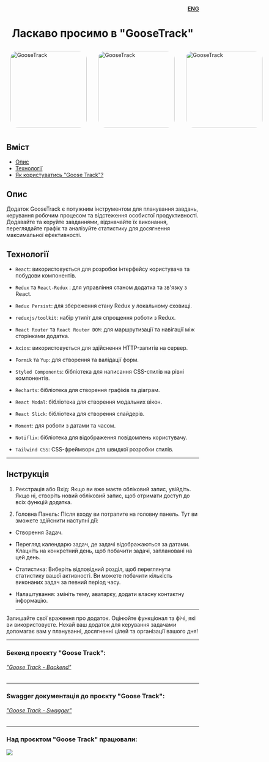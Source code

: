 #### <div align=right>[ENG](README.eng.md)</div>

# <div align=center>Ласкаво просимо в "GooseTrack" </div>

<div style="display: flex; flex-wrap: no-wrap; gap:10px; ">
  <a href="https://ig00ra.github.io/project-team_5_frontend/">
    <img src="./src/images/landing-page/mobile/image-mobile-1.jpg" alt="GooseTrack" style="width: 200px; margin: 10px; border-radius:20px; ">
  </a>

  <a href="https://ig00ra.github.io/project-team_5_frontend/">
    <img src="./src/images/landing-page/mobile/image-mobile-2.jpg" alt="GooseTrack" style="width: 200px; margin: 10px; border-radius:20px;">
  </a>
  <a href="https://ig00ra.github.io/project-team_5_frontend/">
    <img src="./src/images/landing-page/mobile/image-mobile-3.jpg" alt="GooseTrack" style="width: 200px; margin: 10px;border-radius:20px;">
  </a>

</div>

## Вміст

- [Опис](#опис)
- [Технології](#технології)
- [Як користуватись "Goose Track"?](#інструкція)

## Опис

Додаток GooseTrack є потужним інструментом для планування завдань, керування
робочим процесом та відстеження особистої продуктивності. Додавайте та керуйте
завданнями, відзначайте їх виконання, переглядайте графік та аналізуйте
статистику для досягнення максимальної ефективності.

## Технології

- `React`: використовується для розробки інтерфейсу користувача та побудови
  компонентів.

- `Redux` та `React-Redux` : для управління станом додатка та зв'язку з React.

- `Redux Persist`: для збереження стану Redux у локальному сховищі.

- `reduxjs/toolkit`: набір утиліт для спрощення роботи з Redux.

- `React Router` та `React Router DOM`: для маршрутизації та навігації між
  сторінками додатка.

- `Axios`: використовується для здійснення HTTP-запитів на сервер.

- `Formik` та `Yup`: для створення та валідації форм.

- `Styled Components`: бібліотека для написання CSS-стилів на рівні компонентів.

- `Recharts`: бібліотека для створення графіків та діаграм.

- `React Modal`: бібліотека для створення модальних вікон.

- `React Slick`: бібліотека для створення слайдерів.

- `Moment`: для роботи з датами та часом.

- `Notiflix`: бібліотека для відображення повідомлень користувачу.

- `Tailwind CSS`: CSS-фреймворк для швидкої розробки стилів.

---

## Інструкція

1. Реєстрація або Вхід: Якщо ви вже маєте обліковий запис, увійдіть. Якщо ні,
   створіть новий обліковий запис, щоб отримати доступ до всіх функцій додатка.

2. Головна Панель: Після входу ви потрапите на головну панель. Тут ви зможете
   здійснити наступні дії:

- Створення Задач.

- Перегляд календарю задач, де задачі відображаються за датами. Клацніть на
  конкретний день, щоб побачити задачі, заплановані на цей день.

- Статистика: Виберіть відповідний розділ, щоб переглянути статистику вашої
  активності. Ви можете побачити кількість виконаних задач за певний період
  часу.

- Налаштування: змініть тему, аватарку, додати власну контактну інформацію.
  ***

Залишайте свої враження про додаток. Оцінюйте функціонал та фічі, які ви
використовуєте. Нехай ваш додаток для керування задачами допомагає вам у
плануванні, досягненні цілей та організації вашого дня!

---

### Бекенд проєкту "Goose Track":

###### ["Goose Track - Backend" ](https://github.com/IG00RA/project-team_5_backend)

---

### Swagger документація до проєкту "Goose Track":

###### ["Goose Track - Swagger" ](https://project-team-5-backend.onrender.com/api-docs/)

---

### Над проєктом "Goose Track" працювали:

<a href="https://github.com/IG00RA/project-team_5_frontend/graphs/contributors">
  <img src="https://contrib.rocks/image?repo=IG00RA/project-team_5_frontend" />
</a>
